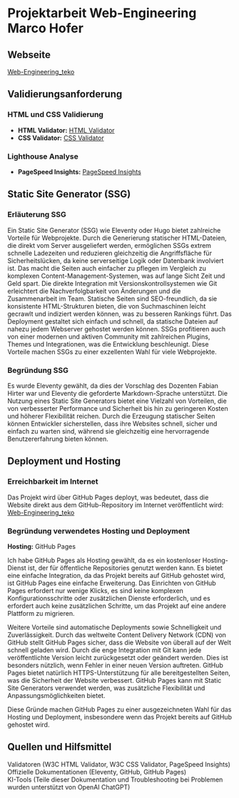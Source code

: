 # Projektarbeit Web-Engineering <br> Marco Hofer

## Webseite
[Web-Engineering_teko](https://marxosan.github.io/Web-Engineering_teko/)

## Validierungsanforderung

### HTML und CSS Validierung
- **HTML Validator:** [HTML Validator](https://validator.w3.org/nu/?doc=https%3A%2F%2Fmarxosan.github.io%2FWeb-Engineering_teko%2F)
- **CSS Validator:** [CSS Validator](https://jigsaw.w3.org/css-validator/validator?uri=https%3A%2F%2Fmarxosan.github.io%2FWeb-Engineering_teko%2F&profile=css3svg&usermedium=all&warning=1&vextwarning=&lang=de)

### Lighthouse Analyse
- **PageSpeed Insights:** [PageSpeed Insights](https://pagespeed.web.dev/analysis/https-marxosan-github-io-Web-Engineering_teko/h5lw6w7wdc?form_factor=mobile)

## Static Site Generator (SSG)

### Erläuterung SSG
Ein Static Site Generator (SSG) wie Eleventy oder Hugo bietet zahlreiche Vorteile für Webprojekte. Durch die Generierung statischer HTML-Dateien, die direkt vom Server ausgeliefert werden, ermöglichen SSGs extrem schnelle Ladezeiten und reduzieren gleichzeitig die Angriffsfläche für Sicherheitslücken, da keine serverseitige Logik oder Datenbank involviert ist. Das macht die Seiten auch einfacher zu pflegen im Vergleich zu komplexen Content-Management-Systemen, was auf lange Sicht Zeit und Geld spart. Die direkte Integration mit Versionskontrollsystemen wie Git erleichtert die Nachverfolgbarkeit von Änderungen und die Zusammenarbeit im Team. Statische Seiten sind SEO-freundlich, da sie konsistente HTML-Strukturen bieten, die von Suchmaschinen leicht gecrawlt und indiziert werden können, was zu besseren Rankings führt. Das Deployment gestaltet sich einfach und schnell, da statische Dateien auf nahezu jedem Webserver gehostet werden können. SSGs profitieren auch von einer modernen und aktiven Community mit zahlreichen Plugins, Themes und Integrationen, was die Entwicklung beschleunigt. Diese Vorteile machen SSGs zu einer exzellenten Wahl für viele Webprojekte.

### Begründung SSG
Es wurde Eleventy gewählt, da dies der Vorschlag des Dozenten Fabian Hirter war und Eleventy die geforderte Markdown-Sprache unterstützt. Die Nutzung eines Static Site Generators bietet eine Vielzahl von Vorteilen, die von verbesserter Performance und Sicherheit bis hin zu geringeren Kosten und höherer Flexibilität reichen. Durch die Erzeugung statischer Seiten können Entwickler sicherstellen, dass ihre Websites schnell, sicher und einfach zu warten sind, während sie gleichzeitig eine hervorragende Benutzererfahrung bieten können.

## Deployment und Hosting

### Erreichbarkeit im Internet
Das Projekt wird über GitHub Pages deployt, was bedeutet, dass die Website direkt aus dem GitHub-Repository im Internet veröffentlicht wird: <br> [Web-Engineering_teko](https://marxosan.github.io/Web-Engineering_teko/)

### Begründung verwendetes Hosting und Deployment
**Hosting:** GitHub Pages

Ich habe GitHub Pages als Hosting gewählt, da es ein kostenloser Hosting-Dienst ist, der für öffentliche Repositories genutzt werden kann. Es bietet eine einfache Integration, da das Projekt bereits auf GitHub gehostet wird, ist GitHub Pages eine einfache Erweiterung. Das Einrichten von GitHub Pages erfordert nur wenige Klicks, es sind keine komplexen Konfigurationsschritte oder zusätzlichen Dienste erforderlich, und es erfordert auch keine zusätzlichen Schritte, um das Projekt auf eine andere Plattform zu migrieren.

Weitere Vorteile sind automatische Deployments sowie Schnelligkeit und Zuverlässigkeit. Durch das weltweite Content Delivery Network (CDN) von GitHub stellt GitHub Pages sicher, dass die Website von überall auf der Welt schnell geladen wird. Durch die enge Integration mit Git kann jede veröffentlichte Version leicht zurückgesetzt oder geändert werden. Dies ist besonders nützlich, wenn Fehler in einer neuen Version auftreten. GitHub Pages bietet natürlich HTTPS-Unterstützung für alle bereitgestellten Seiten, was die Sicherheit der Website verbessert. GitHub Pages kann mit Static Site Generators verwendet werden, was zusätzliche Flexibilität und Anpassungsmöglichkeiten bietet.

Diese Gründe machen GitHub Pages zu einer ausgezeichneten Wahl für das Hosting und Deployment, insbesondere wenn das Projekt bereits auf GitHub gehostet wird.

## Quellen und Hilfsmittel
Validatoren (W3C HTML Validator, W3C CSS Validator, PageSpeed Insights) <br>
Offizielle Dokumentationen (Eleventy, GitHub, GitHub Pages) <br>
KI-Tools (Teile dieser Dokumentation und Troubleshooting bei Problemen wurden unterstützt von OpenAI ChatGPT)
